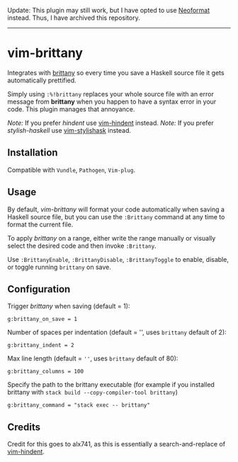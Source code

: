 Update: This plugin may still work, but I have opted to use
[Neoformat](https://github.com/sbdchd/neoformat) instead. Thus, I have archived
this repository.

---

# vim-brittany

Integrates with [brittany](https://github.com/lspitzner/brittany) so every time
you save a Haskell source file it gets automatically prettified.

Simply using `:%!brittany` replaces your whole source file with an error message
from **brittany** when you happen to have a syntax error in your code. This
plugin manages that annoyance.

_Note:_ If you prefer _hindent_ use
[vim-hindent](https://github.com/alx741/vim-hindent) instead. _Note:_ If you
prefer _stylish-haskell_ use
[vim-stylishask](https://github.com/alx741/vim-stylishask) instead.

## Installation

Compatible with `Vundle`, `Pathogen`, `Vim-plug`.

## Usage

By default, _vim-brittany_ will format your code automatically when saving a
Haskell source file, but you can use the `:Brittany` command at any time to
format the current file.

To apply _brittany_ on a range, either write the range manually or visually
select the desired code and then invoke `:Brittany`.

Use `:BrittanyEnable`, `:BrittanyDisable`, `:BrittanyToggle` to enable, disable,
or toggle running `brittany` on save.

## Configuration

Trigger _brittany_ when saving (default = 1):

```vim
g:brittany_on_save = 1
```

Number of spaces per indentation (default = '', uses `brittany` default of 2):

```vim
g:brittany_indent = 2
```

Max line length (default = `''`, uses `brittany` default of 80):

```vim
g:brittany_columns = 100
```

Specify the path to the brittany executable (for example if you installed
brittany with `stack build --copy-compiler-tool brittany`)

```vim
g:brittany_command = "stack exec -- brittany"
```

## Credits

Credit for this goes to alx741, as this is essentially a search-and-replace of
[vim-hindent](https://github.com/alx741/vim-hindent).
